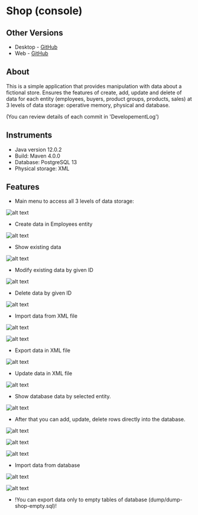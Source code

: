 # Shop (console)
Other Versions
------
* Desktop - [GitHub](https://github.com/JulianNSH/Shop-desktop)
* Web     - [GitHub](https://github.com/JulianNSH/Shop-web)

About
------
This is a simple application that provides manipulation with data about a fictional store. 
Ensures the features of create, add, update and delete of data for each entity (employees, buyers, product groups, products, sales) 
at 3 levels of data storage: operative memory, physical and database.

(You can review details of each commit in 'DevelopementLog')

Instruments
------
* Java version 12.0.2
* Build: Maven 4.0.0
* Database: PostgreSQL 13
* Physical storage: XML

Features
------
- Main menu to access all 3 levels of data storage:

![alt text](https://github.com/JulianNSH/Shop/blob/master/screenshots/screen1.png?raw=true "Main Menu")

- Create data in Employees entity

![alt text](https://github.com/JulianNSH/Shop/blob/master/screenshots/screen2.png?raw=true "Create")

- Show existing data

![alt text](https://github.com/JulianNSH/Shop/blob/master/screenshots/screen3.png?raw=true "Show")

- Modify existing data by given ID

![alt text](https://github.com/JulianNSH/Shop/blob/master/screenshots/screen4.png?raw=true "Modify")

- Delete data by given ID

![alt text](https://github.com/JulianNSH/Shop/blob/master/screenshots/screen5.png?raw=true "Delete")

- Import data from XML file

![alt text](https://github.com/JulianNSH/Shop/blob/master/screenshots/screen6.png?raw=true "XML import")

![alt text](https://github.com/JulianNSH/Shop/blob/master/screenshots/screen6.1.png?raw=true "Result of import")

- Export data in XML file

![alt text](https://github.com/JulianNSH/Shop/blob/master/screenshots/screen7.png?raw=true "XML export")

- Update data in XML file

![alt text](https://github.com/JulianNSH/Shop/blob/master/screenshots/screen6.2.png?raw=true "XML update")

- Show database data by selected entity. 

![alt text](https://github.com/JulianNSH/Shop/blob/master/screenshots/screen8.png?raw=true "Show database")

- After that you can add, update, delete rows directly into the database.

![alt text](https://github.com/JulianNSH/Shop/blob/master/screenshots/screen9.png?raw=true "Add")

![alt text](https://github.com/JulianNSH/Shop/blob/master/screenshots/screen10.png?raw=true "Update")

![alt text](https://github.com/JulianNSH/Shop/blob/master/screenshots/screen11.png?raw=true "Delete")

- Import data from database 

![alt text](https://github.com/JulianNSH/Shop/blob/master/screenshots/screen12.png?raw=true "Database import")

![alt text](https://github.com/JulianNSH/Shop/blob/master/screenshots/screen12.1.png?raw=true "Import result")

- !You can export data only to empty tables of database (dump/dump-shop-empty.sql)!
